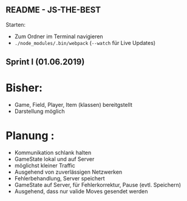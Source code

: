 ## README - JS-THE-BEST


Starten:
 
 - Zum Ordner im Terminal navigieren
 - ```./node_modules/.bin/webpack``` (```--watch``` für Live Updates)


## Sprint I (01.06.2019)

# Bisher:
 - Game, Field, Player, Item (klassen) bereitgstellt
 - Darstellung möglich

# Planung :
 - Kommunikation schlank halten
 - GameState lokal und auf Server
  - möglichst kleiner Traffic
  - Ausgehend von zuverlässigen Netzwerken
  - Fehlerbehandlung, Server speichert  
  - GameState auf Server, für Fehlerkorrektur, Pause (evtl. Speichern)
 - Ausgehend, dass nur valide Moves gesendet werden
